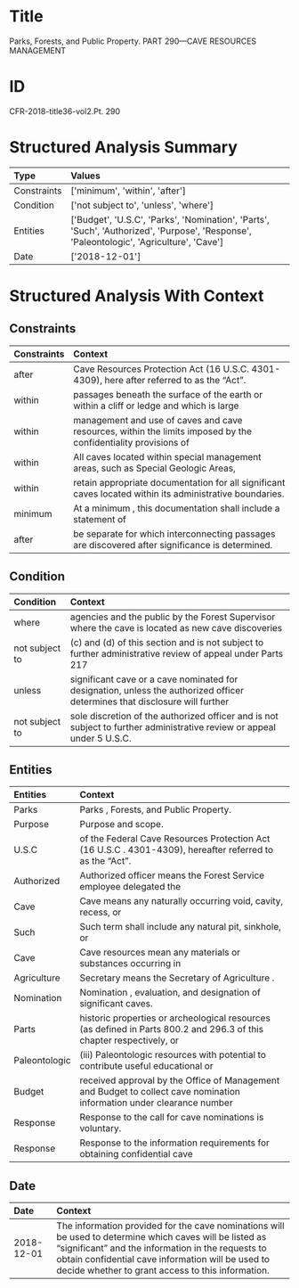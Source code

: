 # Title

 Parks, Forests, and Public Property. PART 290—CAVE RESOURCES MANAGEMENT


# ID

 CFR-2018-title36-vol2.Pt. 290


# Structured Analysis Summary

| Type        | Values                                                                                                                                   |
|:------------|:-----------------------------------------------------------------------------------------------------------------------------------------|
| Constraints | ['minimum', 'within', 'after']                                                                                                           |
| Condition   | ['not subject to', 'unless', 'where']                                                                                                    |
| Entities    | ['Budget', 'U.S.C', 'Parks', 'Nomination', 'Parts', 'Such', 'Authorized', 'Purpose', 'Response', 'Paleontologic', 'Agriculture', 'Cave'] |
| Date        | ['2018-12-01']                                                                                                                           |


# Structured Analysis With Context

 


## Constraints

| Constraints   | Context                                                                                                        |
|:--------------|:---------------------------------------------------------------------------------------------------------------|
| after         | Cave Resources Protection Act (16 U.S.C. 4301-4309), here after  referred to as the &#8220;Act&#8221;.         |
| within        | passages beneath the surface of the earth or within a cliff or ledge and which is large                        |
| within        | management and use of caves and cave resources, within the limits imposed by the confidentiality provisions of |
| within        | All caves located  within special management areas, such as Special Geologic Areas,                            |
| within        | retain appropriate documentation for all significant caves located within  its administrative boundaries.      |
| minimum       | At a  minimum , this documentation shall include a statement of                                                |
| after         | be separate for which interconnecting passages are discovered after  significance is determined.               |


## Condition

| Condition      | Context                                                                                                                     |
|:---------------|:----------------------------------------------------------------------------------------------------------------------------|
| where          | agencies and the public by the Forest Supervisor where the cave is located as new cave discoveries                          |
| not subject to | (c) and (d) of this section and is not subject to further administrative review of appeal under Parts 217                   |
| unless         | significant cave or a cave nominated for designation, unless the authorized officer determines that disclosure will further |
| not subject to | sole discretion of the authorized officer and is not subject to further administrative review or appeal under 5 U.S.C.      |


## Entities

| Entities      | Context                                                                                                                |
|:--------------|:-----------------------------------------------------------------------------------------------------------------------|
| Parks         | Parks , Forests, and Public Property.                                                                                  |
| Purpose       | Purpose  and scope.                                                                                                    |
| U.S.C         | of the Federal Cave Resources Protection Act (16 U.S.C . 4301-4309), hereafter referred to as the &#8220;Act&#8221;.   |
| Authorized    | Authorized officer means the Forest Service employee delegated the                                                     |
| Cave          | Cave means any naturally occurring void, cavity, recess, or                                                            |
| Such          | Such term shall include any natural pit, sinkhole, or                                                                  |
| Cave          | Cave resources mean any materials or substances occurring in                                                           |
| Agriculture   | Secretary means the Secretary of  Agriculture .                                                                        |
| Nomination    | Nomination , evaluation, and designation of significant caves.                                                         |
| Parts         | historic properties or archeological resources (as defined in Parts 800.2 and 296.3 of this chapter respectively, or   |
| Paleontologic | (iii)  Paleontologic resources with potential to contribute useful educational or                                      |
| Budget        | received approval by the Office of Management and Budget to collect cave nomination information under clearance number |
| Response      | Response  to the call for cave nominations is voluntary.                                                               |
| Response      | Response to the information requirements for obtaining confidential cave                                               |


## Date

| Date       | Context                                                                                                                                                                                                                                                                             |
|:-----------|:------------------------------------------------------------------------------------------------------------------------------------------------------------------------------------------------------------------------------------------------------------------------------------|
| 2018-12-01 | The information provided for the cave nominations will be used to determine which caves will be listed as &#8220;significant&#8221; and the information in the requests to obtain confidential cave information will be used to decide whether to grant access to this information. |



